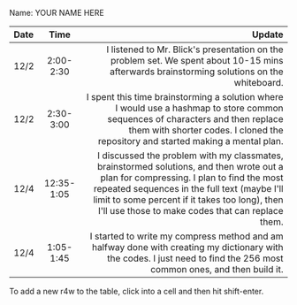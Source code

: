 Name: YOUR NAME HERE

| Date |    Time    |                                                                                                                                                                                                                                                                                       Update |
|:-----|:----------:|---------------------------------------------------------------------------------------------------------------------------------------------------------------------------------------------------------------------------------------------------------------------------------------------:|
| 12/2 | 2:00-2:30  |                                                                                                                                                   I listened to Mr. Blick's presentation on the problem set. We spent about 10-15 mins afterwards brainstorming solutions on the whiteboard. |
| 12/2 | 2:30-3:00  |                                                                           I spent this time brainstorming a solution where I would use a hashmap to store common sequences of characters and then replace them with shorter codes. I cloned the repository and started making a mental plan. |
| 12/4 | 12:35-1:05 | I discussed the problem with my classmates, brainstormed solutions, and then wrote out a plan for compressing. I plan to find the most repeated sequences in the full text (maybe I'll limit to some percent if it takes too long), then I'll use those to make codes that can replace them. |
| 12/4 | 1:05-1:45  |                                                                                                                       I started to write my compress method and am halfway done with creating my dictionary with the codes. I just need to find the 256 most common ones, and then build it. |


To add a new r4w to the table, click into a cell and then hit shift-enter.